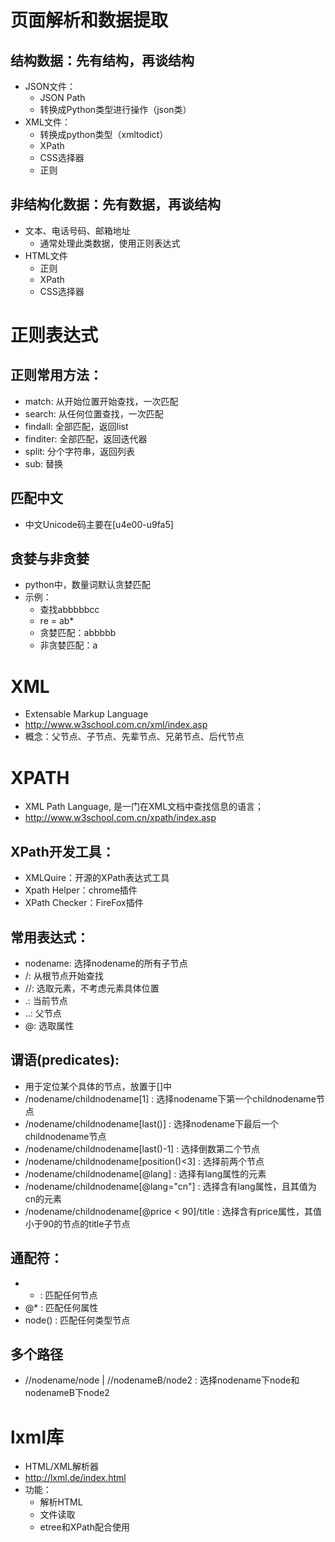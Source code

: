 # 页面解析和数据提取
## 结构数据：先有结构，再谈结构
- JSON文件：
    - JSON Path
    - 转换成Python类型进行操作（json类）
- XML文件：
    - 转换成python类型（xmltodict）
    - XPath
    - CSS选择器
    - 正则
## 非结构化数据：先有数据，再谈结构
- 文本、电话号码、邮箱地址
    - 通常处理此类数据，使用正则表达式
- HTML文件
    - 正则
    - XPath
    - CSS选择器
# 正则表达式
## 正则常用方法：
- match: 从开始位置开始查找，一次匹配
- search: 从任何位置查找，一次匹配
- findall: 全部匹配，返回list
- finditer: 全部匹配，返回迭代器
- split: 分个字符串，返回列表
- sub: 替换
## 匹配中文
- 中文Unicode码主要在[u4e00-u9fa5]
## 贪婪与非贪婪
- python中，数量词默认贪婪匹配
- 示例：
    - 查找abbbbbcc
    - re = ab*
    - 贪婪匹配：abbbbb
    - 非贪婪匹配：a
# XML
- Extensable Markup Language
- http://www.w3school.com.cn/xml/index.asp
- 概念：父节点、子节点、先辈节点、兄弟节点、后代节点
# XPATH
- XML Path Language, 是一门在XML文档中查找信息的语言；
- http://www.w3school.com.cn/xpath/index.asp
## XPath开发工具：
- XMLQuire：开源的XPath表达式工具
- Xpath Helper：chrome插件
- XPath Checker：FireFox插件
## 常用表达式：
- nodename: 选择nodename的所有子节点
- /: 从根节点开始查找
- //: 选取元素，不考虑元素具体位置
- .: 当前节点
- ..: 父节点
- @: 选取属性
## 谓语(predicates):
- 用于定位某个具体的节点，放置于[]中
- /nodename/childnodename[1] : 选择nodename下第一个childnodename节点
- /nodename/childnodename[last()] : 选择nodename下最后一个childnodename节点
- /nodename/childnodename[last()-1] : 选择倒数第二个节点
- /nodename/childnodename[position()<3] : 选择前两个节点
- /nodename/childnodename[@lang] : 选择有lang属性的元素
- /nodename/childnodename[@lang="cn"] : 选择含有lang属性，且其值为cn的元素
- /nodename/childnodename[@price < 90]/title : 选择含有price属性，其值小于90的节点的title子节点
## 通配符：
- * : 匹配任何节点
- @* : 匹配任何属性
- node() : 匹配任何类型节点 
## 多个路径
- //nodename/node | //nodenameB/node2 : 选择nodename下node和nodenameB下node2
# lxml库
- HTML/XML解析器
- http://lxml.de/index.html
- 功能：
    - 解析HTML
    - 文件读取
    - etree和XPath配合使用
